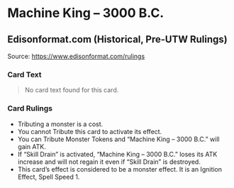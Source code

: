# Machine King – 3000 B.C.

## Edisonformat.com (Historical, Pre-UTW Rulings)

Source: https://www.edisonformat.com/rulings

### Card Text

> No card text found for this card.

### Card Rulings

*   Tributing a monster is a cost.
*   You cannot Tribute this card to activate its effect.
*   You can Tribute Monster Tokens and “Machine King – 3000 B.C.” will gain ATK.
*   If “Skill Drain” is activated, “Machine King – 3000 B.C.” loses its ATK increase and will not regain it even if “Skill Drain” is destroyed.
*   This card’s effect is considered to be a monster effect. It is an Ignition Effect, Spell Speed 1.
